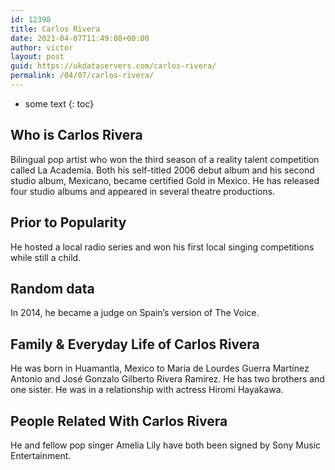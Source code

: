 ```yaml
---
id: 12398
title: Carlos Rivera
date: 2021-04-07T11:49:08+00:00
author: victor
layout: post
guid: https://ukdataservers.com/carlos-rivera/
permalink: /04/07/carlos-rivera/
---
```


* some text
{: toc}


## Who is Carlos Rivera



Bilingual pop artist who won the third season of a reality talent competition called La Academia. Both his self-titled 2006 debut album and his second studio album, Mexicano, became certified Gold in Mexico. He has released four studio albums and appeared in several theatre productions.

                
                
                
## Prior to Popularity



He hosted a local radio series and won his first local singing competitions while still a child.

                
                
                
## Random data



In 2014, he became a judge on Spain&#8217;s version of The Voice.

                
                
                
## Family & Everyday Life of Carlos Rivera



He was born in Huamantla, Mexico to María de Lourdes Guerra Martínez Antonio and José Gonzalo Gilberto Rivera Ramírez. He has two brothers and one sister. He was in a relationship with actress Hiromi Hayakawa. 

                
                
                
## People Related With Carlos Rivera



He and fellow pop singer Amelia Lily have both been signed by Sony Music Entertainment.

                
              
            
          
          
          